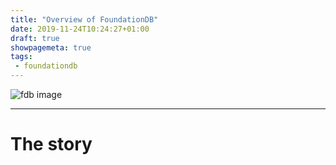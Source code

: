 ```yaml
---
title: "Overview of FoundationDB"
date: 2019-11-24T10:24:27+01:00
draft: true
showpagemeta: true
tags:
 - foundationdb
---
```


![fdb image](/posts/intro-fdb/images/fdb-logo.png)

--- 

# The story

